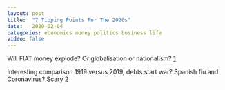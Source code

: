 ```yaml
---
layout: post
title:  "7 Tipping Points For The 2020s"
date:   2020-02-04
categories: economics money politics business life
video: false
---
```


Will FIAT money explode?   Or globalisation or nationalism? [1]

Interesting comparison 1919 versus 2019, debts start war?   Spanish flu and Coronavirus?  Scary [2]

[1]: //www.zerohedge.com/markets/7-tipping-points-2020s

[2]: //www.zerohedge.com/geopolitical/1919-vs-2019last-time-us-under-65-year-old-population-declined-was-global-pandemicand


